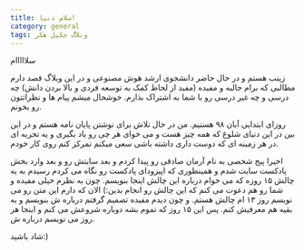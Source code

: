 ```yaml
---
title: سلام دنیا!
category: general
tags: وبلاگ جکیل هکر
---
```


سلااااام

زینب هستم و در حال حاضر دانشجوی ارشد هوش مصنوعی و در این وبلاگ قصد دارم مطالبی که برام جالبه و مفیده (مفید از لحاظ کمک به توسعه فردی و بالا بردن دانش) چه درسی و چه غیر درسی رو با شما به اشتراک بذارم.
خوشحال میشم پیام ها و نظراتتون رو بخونم.


روزای ابتدایی آبان ۹۸ هستیم. من در حال تلاش برای نوشتن پایان نامه هستم و در این بین در این دنیای شلوغ که همه چیز هست و می خوای هر چی رو یاد بگیری و یه تجربه ای در هر زمینه ای که دوست داری داشته باشی سعی میکنم تمرکز کنم روی کار خودم.

اخیرا پیج شخصی به نام آرمان صادقی رو پیدا کردم و بعد سایتش رو و بعد وارد بخش پادکست سایت شدم و همینطوری که اپیزودای پادکست رو نگاه می کردم رسیدم به یه چالش ۱۵ روزه که می خوام درباره این چالش اینجا بنویسم. 
چون به نظرم خیلی مفیده و شما رو هم دعوت می کنم که این چالش رو انجام بدین:) 
الان که دارم این متن رو می نویسم روز ۱۳ ام چالش هستم. 
و چون دیدم مفیده تصمیم گرفتم درباره ش بنویسم و به بقیه هم معرفیش کنم. پس این ۱۵ روز که تموم بشه دوباره شروعش می کنم و اینجا هر روز می نویسم درباره ش.

شاد باشید:)
